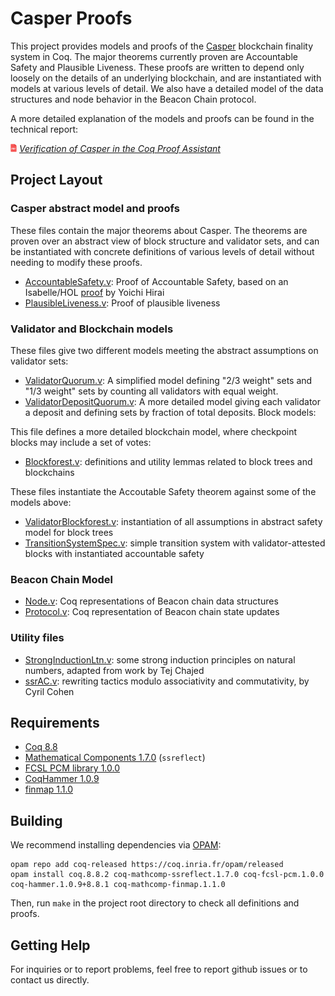 Casper Proofs
=============

This project provides models and proofs of the [Casper](https://github.com/ethereum/casper)
blockchain finality system in Coq.
The major theorems currently proven are Accountable Safety and
Plausible Liveness.
These proofs are written to depend only loosely on the details
of an underlying blockchain, and are instantiated with models
at various levels of detail.
We also have a detailed model of the data structures and node
behavior in the Beacon Chain protocol.

A more detailed explanation of the models and proofs can be found in the
technical report:

<img src="resources/pdf-icon.png" alt="PDF" width="2%" /> *[Verification of Casper in the Coq Proof Assistant](report/report.pdf)*

Project Layout
--------------

### Casper abstract model and proofs

These files contain the major theorems about Casper.
The theorems are proven over an abstract view of block structure and
validator sets, and can be instantiated with concrete definitions
of various levels of detail without needing to modify these proofs.

- [AccountableSafety.v](Core/AccountableSafety.v): Proof of Accountable Safety, based on an Isabelle/HOL [proof](https://github.com/palmskog/pos) by Yoichi Hirai
- [PlausibleLiveness.v](Core/PlausibleLiveness.v): Proof of plausible liveness

### Validator and Blockchain models

These files give two different models meeting the abstract assumptions on validator sets:

- [ValidatorQuorum.v](Core/ValidatorQuorum.v): A simplified model defining
"2/3 weight" sets and "1/3 weight" sets by counting all validators with equal weight.
- [ValidatorDepositQuorum.v](Core/ValidatorDepositQuorum.v): A more detailed model
giving each validator a deposit and defining sets by fraction of total deposits.
Block models:

This file defines a more detailed blockchain model,
where checkpoint blocks may include a set of votes:

- [Blockforest.v](Core/Blockforest.v): definitions and utility lemmas related to block trees and blockchains

These files instantiate the Accoutable Safety theorem against some of
the models above:

- [ValidatorBlockforest.v](Core/ValidatorBlockforest.v): instantiation of all assumptions in abstract safety model for block trees
- [TransitionSystemSpec.v](Core/TransitionSystemSpec.v): simple transition system with validator-attested blocks with instantiated accountable safety

### Beacon Chain Model

- [Node.v](Core/Node.v): Coq representations of Beacon chain data structures
- [Protocol.v](Core/Protocol.v): Coq representation of Beacon chain state updates

### Utility files

- [StrongInductionLtn.v](Core/StrongInductionLtn.v): some strong induction principles on natural numbers, adapted from work by Tej Chajed
- [ssrAC.v](Core/ssrAC.v): rewriting tactics modulo associativity and commutativity, by Cyril Cohen

Requirements
------------

* [Coq 8.8](https://coq.inria.fr)
* [Mathematical Components 1.7.0](http://math-comp.github.io/math-comp/) (`ssreflect`)
* [FCSL PCM library 1.0.0](https://github.com/imdea-software/fcsl-pcm)
* [CoqHammer 1.0.9](https://github.com/lukaszcz/coqhammer)
* [finmap 1.1.0](https://github.com/math-comp/finmap)

Building
--------

We recommend installing dependencies via [OPAM](http://opam.ocaml.org/doc/Install.html):

```
opam repo add coq-released https://coq.inria.fr/opam/released
opam install coq.8.8.2 coq-mathcomp-ssreflect.1.7.0 coq-fcsl-pcm.1.0.0 coq-hammer.1.0.9+8.8.1 coq-mathcomp-finmap.1.1.0
```

Then, run `make` in the project root directory to check all definitions and proofs.

Getting Help
------------
For inquiries or to report problems, feel free to report github issues or to contact us directly.
